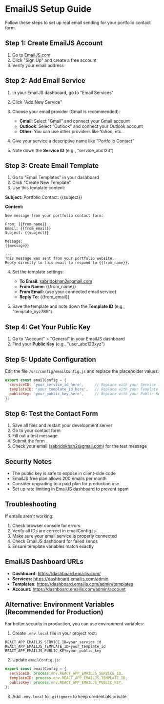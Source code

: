 # EmailJS Setup Guide

Follow these steps to set up real email sending for your portfolio contact form.

## Step 1: Create EmailJS Account

1. Go to [EmailJS.com](https://www.emailjs.com/)
2. Click "Sign Up" and create a free account
3. Verify your email address

## Step 2: Add Email Service

1. In your EmailJS dashboard, go to "Email Services"
2. Click "Add New Service"
3. Choose your email provider (Gmail is recommended):
   - **Gmail**: Select "Gmail" and connect your Gmail account
   - **Outlook**: Select "Outlook" and connect your Outlook account
   - **Other**: You can use other providers like Yahoo, etc.

4. Give your service a descriptive name like "Portfolio Contact"
5. Note down the **Service ID** (e.g., "service_abc123")

## Step 3: Create Email Template

1. Go to "Email Templates" in your dashboard
2. Click "Create New Template"
3. Use this template content:

**Subject:** Portfolio Contact: {{subject}}

**Content:**
```
New message from your portfolio contact form:

From: {{from_name}}
Email: {{from_email}}
Subject: {{subject}}

Message:
{{message}}

---
This message was sent from your portfolio website.
Reply directly to this email to respond to {{from_name}}.
```

4. Set the template settings:
   - **To Email:** sabridokhan2@gmail.com
   - **From Name:** {{from_name}}
   - **From Email:** (use your connected email service)
   - **Reply To:** {{from_email}}

5. Save the template and note down the **Template ID** (e.g., "template_xyz789")

## Step 4: Get Your Public Key

1. Go to "Account" > "General" in your EmailJS dashboard
2. Find your **Public Key** (e.g., "user_abc123xyz")

## Step 5: Update Configuration

Edit the file `/src/config/emailConfig.js` and replace the placeholder values:

```javascript
export const emailConfig = {
  serviceID: 'your_service_id_here',     // Replace with your Service ID
  templateID: 'your_template_id_here',   // Replace with your Template ID
  publicKey: 'your_public_key_here',     // Replace with your Public Key
};
```

## Step 6: Test the Contact Form

1. Save all files and restart your development server
2. Go to your contact form
3. Fill out a test message
4. Submit the form
5. Check your email (sabridokhan2@gmail.com) for the test message

## Security Notes

- The public key is safe to expose in client-side code
- EmailJS free plan allows 200 emails per month
- Consider upgrading to a paid plan for production use
- Set up rate limiting in EmailJS dashboard to prevent spam

## Troubleshooting

If emails aren't working:

1. Check browser console for errors
2. Verify all IDs are correct in emailConfig.js
3. Make sure your email service is properly connected
4. Check EmailJS dashboard for failed sends
5. Ensure template variables match exactly

## EmailJS Dashboard URLs

- **Dashboard:** https://dashboard.emailjs.com/
- **Services:** https://dashboard.emailjs.com/admin
- **Templates:** https://dashboard.emailjs.com/admin/templates
- **Account:** https://dashboard.emailjs.com/admin/account

## Alternative: Environment Variables (Recommended for Production)

For better security in production, you can use environment variables:

1. Create `.env.local` file in your project root:
```
REACT_APP_EMAILJS_SERVICE_ID=your_service_id
REACT_APP_EMAILJS_TEMPLATE_ID=your_template_id
REACT_APP_EMAILJS_PUBLIC_KEY=your_public_key
```

2. Update `emailConfig.js`:
```javascript
export const emailConfig = {
  serviceID: process.env.REACT_APP_EMAILJS_SERVICE_ID,
  templateID: process.env.REACT_APP_EMAILJS_TEMPLATE_ID,
  publicKey: process.env.REACT_APP_EMAILJS_PUBLIC_KEY,
};
```

3. Add `.env.local` to `.gitignore` to keep credentials private